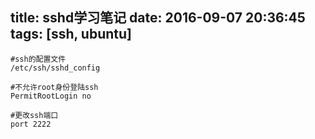 title: sshd学习笔记
date: 2016-09-07 20:36:45
tags: [ssh, ubuntu]
---



```
#ssh的配置文件
/etc/ssh/sshd_config

#不允许root身份登陆ssh
PermitRootLogin no

#更改ssh端口
port 2222
```

